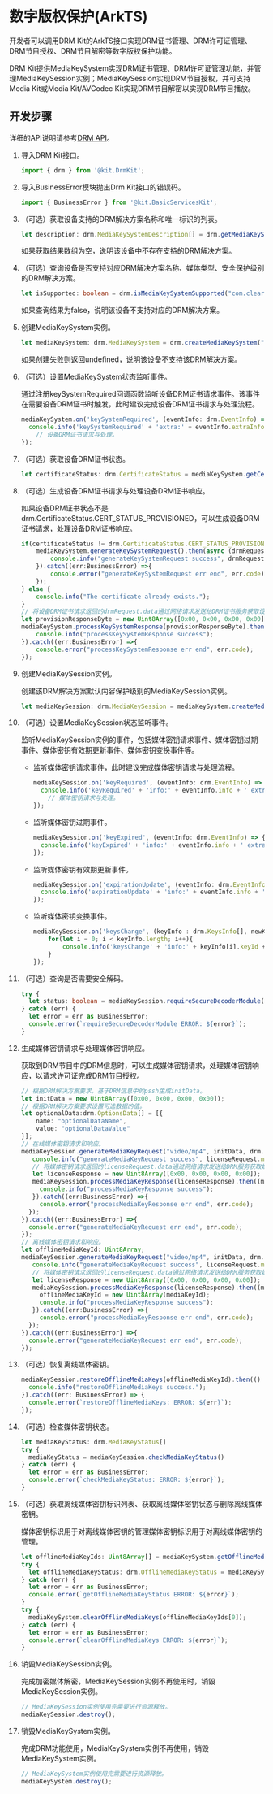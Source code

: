 # 数字版权保护(ArkTS)

开发者可以调用DRM Kit的ArkTS接口实现DRM证书管理、DRM许可证管理、DRM节目授权、DRM节目解密等数字版权保护功能。

DRM Kit提供MediaKeySystem实现DRM证书管理、DRM许可证管理功能，并管理MediaKeySession实例；MediaKeySession实现DRM节目授权，并可支持Media Kit或Media Kit/AVCodec Kit实现DRM节目解密以实现DRM节目播放。

## 开发步骤

详细的API说明请参考[DRM API](../../reference/apis-drm-kit/js-apis-drm.md)。

1. 导入DRM Kit接口。

   ```ts
   import { drm } from '@kit.DrmKit';
   ```

2. 导入BusinessError模块抛出Drm Kit接口的错误码。

   ```ts
   import { BusinessError } from '@kit.BasicServicesKit';
   ```

3. （可选）获取设备支持的DRM解决方案名称和唯一标识的列表。

   ```ts
   let description: drm.MediaKeySystemDescription[] = drm.getMediaKeySystems();
   ```

   如果获取结果数组为空，说明该设备中不存在支持的DRM解决方案。

4. （可选）查询设备是否支持对应DRM解决方案名称、媒体类型、安全保护级别的DRM解决方案。

   ```ts
   let isSupported: boolean = drm.isMediaKeySystemSupported("com.clearplay.drm", "video/mp4", drm.ContentProtectionLevel.CONTENT_PROTECTION_LEVEL_SW_CRYPTO);
   ```

   如果查询结果为false，说明该设备不支持对应的DRM解决方案。

5. 创建MediaKeySystem实例。

   ```ts
   let mediaKeySystem: drm.MediaKeySystem = drm.createMediaKeySystem("com.clearplay.drm");
   ```

   如果创建失败则返回undefined，说明该设备不支持该DRM解决方案。

6. （可选）设置MediaKeySystem状态监听事件。

   通过注册keySystemRequired回调函数监听设备DRM证书请求事件。该事件在需要设备DRM证书时触发，此时建议完成设备DRM证书请求与处理流程。

   ```ts
   mediaKeySystem.on('keySystemRequired', (eventInfo: drm.EventInfo) => {
     console.info('keySystemRequired' + 'extra:' + eventInfo.extraInfo + ' data:' + eventInfo.info);
       // 设备DRM证书请求与处理。
   });
   ```

7. （可选）获取设备DRM证书状态。

   ```ts
   let certificateStatus: drm.CertificateStatus = mediaKeySystem.getCertificateStatus();
   ```

8. （可选）生成设备DRM证书请求与处理设备DRM证书响应。

   如果设备DRM证书状态不是drm.CertificateStatus.CERT_STATUS_PROVISIONED，可以生成设备DRM证书请求，处理设备DRM证书响应。

   ```ts
   if(certificateStatus != drm.CertificateStatus.CERT_STATUS_PROVISIONED) {
       mediaKeySystem.generateKeySystemRequest().then(async (drmRequest: drm.ProvisionRequest) => {
           console.info("generateKeySystemRequest success", drmRequest.data, drmRequest.defaultURL);
       }).catch((err:BusinessError) =>{
           console.error("generateKeySystemRequest err end", err.code);
       });
   } else {
       console.info("The certificate already exists.");
   }
   // 将设备DRM证书请求返回的drmRequest.data通过网络请求发送给DRM证书服务获取设备DRM证书响应，并处理。
   let provisionResponseByte = new Uint8Array([0x00, 0x00, 0x00, 0x00]); // 设备DRM证书响应。
   mediaKeySystem.processKeySystemResponse(provisionResponseByte).then(() => {
       console.info("processKeySystemResponse success");
   }).catch((err:BusinessError) =>{
       console.error("processKeySystemResponse err end", err.code);
   });
   ```

9. 创建MediaKeySession实例。

   创建该DRM解决方案默认内容保护级别的MediaKeySession实例。

   ```ts
   let mediaKeySession: drm.MediaKeySession = mediaKeySystem.createMediaKeySession();
   ```

10. （可选）设置MediaKeySession状态监听事件。

    监听MediaKeySession实例的事件，包括媒体密钥请求事件、媒体密钥过期事件、媒体密钥有效期更新事件、媒体密钥变换事件等。

    - 监听媒体密钥请求事件，此时建议完成媒体密钥请求与处理流程。

      ```ts
      mediaKeySession.on('keyRequired', (eventInfo: drm.EventInfo) => {
        console.info('keyRequired' + 'info:' + eventInfo.info + ' extraInfo:' + eventInfo.extraInfo);
          // 媒体密钥请求与处理。
      });
      ```

    - 监听媒体密钥过期事件。

      ```ts
      mediaKeySession.on('keyExpired', (eventInfo: drm.EventInfo) => {
        console.info('keyExpired' + 'info:' + eventInfo.info + ' extraInfo:' + eventInfo.extraInfo);
      });
      ```

    - 监听媒体密钥有效期更新事件。

      ```ts
      mediaKeySession.on('expirationUpdate', (eventInfo: drm.EventInfo) => {
        console.info('expirationUpdate' + 'info:' + eventInfo.info + ' extraInfo:' + eventInfo.extraInfo);
      });
      ```

    - 监听媒体密钥变换事件。

      ```ts
      mediaKeySession.on('keysChange', (keyInfo : drm.KeysInfo[], newKeyAvailable:boolean) => {
          for(let i = 0; i < keyInfo.length; i++){
              console.info('keysChange' + 'info:' + keyInfo[i].keyId + ' extraInfo:' + keyInfo[i].value);
          }
      });
      ```

11. （可选）查询是否需要安全解码。

    ```ts
    try {
      let status: boolean = mediaKeySession.requireSecureDecoderModule("video/avc");
    } catch (err) {
      let error = err as BusinessError;
      console.error(`requireSecureDecoderModule ERROR: ${error}`);
    }
    ```

12. 生成媒体密钥请求与处理媒体密钥响应。

    获取到DRM节目中的DRM信息时，可以生成媒体密钥请求，处理媒体密钥响应，以请求许可证完成DRM节目授权。

    ```ts
    // 根据DRM解决方案要求，基于DRM信息中的pssh生成initData。
    let initData = new Uint8Array([0x00, 0x00, 0x00, 0x00]);
    // 根据DRM解决方案要求设置可选数据的值。
    let optionalData:drm.OptionsData[] = [{
        name: "optionalDataName",
        value: "optionalDataValue"
    }];
    // 在线媒体密钥请求和响应。
    mediaKeySession.generateMediaKeyRequest("video/mp4", initData, drm.MediaKeyType.MEDIA_KEY_TYPE_ONLINE, optionalData).then(async (licenseRequest: drm.MediaKeyRequest) => {
       console.info("generateMediaKeyRequest success", licenseRequest.mediaKeyRequestType, licenseRequest.data, licenseRequest.defaultURL);
       // 将媒体密钥请求返回的licenseRequest.data通过网络请求发送给DRM服务获取媒体密钥响应，并处理。
       let licenseResponse = new Uint8Array([0x00, 0x00, 0x00, 0x00]); // 媒体密钥响应。
       mediaKeySession.processMediaKeyResponse(licenseResponse).then((mediaKeyId: Uint8Array) => {
         console.info("processMediaKeyResponse success");
       }).catch((err:BusinessError) =>{
         console.error("processMediaKeyResponse err end", err.code);
      });
    }).catch((err:BusinessError) =>{
      console.error("generateMediaKeyRequest err end", err.code);
    });
    // 离线媒体密钥请求和响应。
    let offlineMediaKeyId: Uint8Array;
    mediaKeySession.generateMediaKeyRequest("video/mp4", initData, drm.MediaKeyType.MEDIA_KEY_TYPE_OFFLINE, optionalData).then((licenseRequest: drm.MediaKeyRequest) => {
       console.info("generateMediaKeyRequest success", licenseRequest.mediaKeyRequestType, licenseRequest.data, licenseRequest.defaultURL);
       // 将媒体密钥请求返回的licenseRequest.data通过网络请求发送给DRM服务获取媒体密钥响应，并处理。
       let licenseResponse = new Uint8Array([0x00, 0x00, 0x00, 0x00]); // 媒体密钥响应。
       mediaKeySession.processMediaKeyResponse(licenseResponse).then((mediaKeyId: Uint8Array) => {
         offlineMediaKeyId = new Uint8Array(mediaKeyId);
         console.info("processMediaKeyResponse success");
       }).catch((err:BusinessError) =>{
         console.error("processMediaKeyResponse err end", err.code);
      });
    }).catch((err:BusinessError) =>{
      console.error("generateMediaKeyRequest err end", err.code);
    });
      ```

13. （可选）恢复离线媒体密钥。

    ```ts
    mediaKeySession.restoreOfflineMediaKeys(offlineMediaKeyId).then(() => {
      console.info("restoreOfflineMediaKeys success.");
    }).catch((err: BusinessError) => {
      console.error(`restoreOfflineMediaKeys: ERROR: ${err}`);
    });
    ```

14. （可选）检查媒体密钥状态。

    ```ts
    let mediaKeyStatus: drm.MediaKeyStatus[]
    try {
      mediaKeyStatus = mediaKeySession.checkMediaKeyStatus()
    } catch (err) {
      let error = err as BusinessError;
      console.error(`checkMediaKeyStatus: ERROR: ${error}`);
    }
    ```

15. （可选）获取离线媒体密钥标识列表、获取离线媒体密钥状态与删除离线媒体密钥。

    媒体密钥标识用于对离线媒体密钥的管理媒体密钥标识用于对离线媒体密钥的管理。

    ```ts
    let offlineMediaKeyIds: Uint8Array[] = mediaKeySystem.getOfflineMediaKeyIds();
    try {
      let offlineMediaKeyStatus: drm.OfflineMediaKeyStatus = mediaKeySystem.getOfflineMediaKeyStatus(offlineMediaKeyIds[0]);
    } catch (err) {
      let error = err as BusinessError;
      console.error(`getOfflineMediaKeyStatus ERROR: ${error}`);
    }
    try {
      mediaKeySystem.clearOfflineMediaKeys(offlineMediaKeyIds[0]);
    } catch (err) {
      let error = err as BusinessError;
      console.error(`clearOfflineMediaKeys ERROR: ${error}`);
    }
    ```

16. 销毁MediaKeySession实例。

    完成加密媒体解密，MediaKeySession实例不再使用时，销毁MediaKeySession实例。

    ```ts
    // MediaKeySession实例使用完需要进行资源释放。
    mediaKeySession.destroy();
    ```

17. 销毁MediaKeySystem实例。

    完成DRM功能使用，MediaKeySystem实例不再使用，销毁MediaKeySystem实例。

    ```ts
    // MediaKeySystem实例使用完需要进行资源释放。
    mediaKeySystem.destroy();
    ```